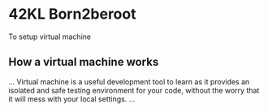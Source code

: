 # 42KL Born2beroot
To setup virtual machine

## How a virtual machine works
...
Virtual machine is a useful development tool to learn as it provides an isolated and safe testing environment for your code, without the worry that it will mess with your local settings.
...
